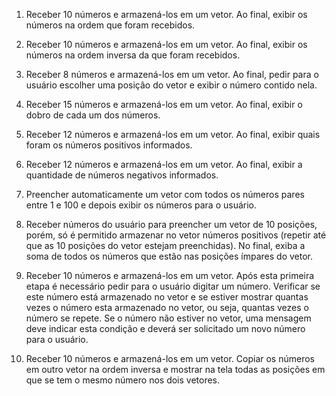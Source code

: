 1. ​Receber 10 números e armazená-los em um vetor.
    Ao final, exibir os números na ordem que foram recebidos. 

2. Receber 10 números e armazená-los em um vetor. 
    Ao final, exibir os números na ordem inversa da que foram recebidos. 

3. Receber 8 números e armazená-los em um vetor. 
     Ao final, pedir para o usuário escolher uma posição do vetor e exibir o número contido nela. 

4. Receber 15 números e armazená-los em um vetor. 
    Ao final, exibir o dobro de cada um dos números. 

5. Receber 12 números e armazená-los em um vetor. 
    Ao final, exibir quais foram os números positivos informados. 

6. Receber 12 números e armazená-los em um vetor. 
    Ao final, exibir a quantidade de números negativos informados. 

7. Preencher automaticamente um vetor com todos os números pares entre 1 e 100 e depois exibir os números para o usuário. 

8. Receber números do usuário para preencher um vetor de 10 posições, porém, só é permitido armazenar no vetor números positivos (repetir até que as 10 posições do vetor estejam preenchidas). 
    No final, exiba a soma de todos os números que estão nas posições ímpares do vetor. 

9. Receber 10 números e armazená-los em um vetor. 
    Após esta primeira etapa é necessário pedir para o usuário digitar um número. 
    Verificar se este número está armazenado no vetor e se estiver mostrar quantas vezes o número esta armazenado no vetor, ou seja, quantas vezes o número se repete. 
     Se o número não estiver no vetor, uma mensagem deve indicar esta condição e deverá ser solicitado um novo número para o usuário. 

10. Receber 10 números e armazená-los em um vetor. Copiar os números em outro vetor na ordem inversa e mostrar na tela todas as posições em que se tem o mesmo número nos dois vetores.